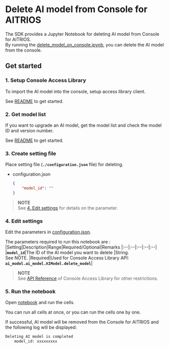 # Delete AI model from Console for AITRIOS
The SDK provides a Jupyter Notebook for deleting AI model from Console for AITRIOS. <br>
By running the [delete_model_on_console.ipynb](./delete_model_on_console.ipynb), you can delete the AI model from the console.

## Get started
### 1. Setup Console Access Library
To import the AI model into the console, setup access library client.

See [README](./../../../_common/set_up_console_client/README.md) to get started.

### 2. Get model list
If you want to upgrade an AI model, get the model list and check the model ID and version number.

See [README](./../get_model_list/README.md) to get started.

### 3. Create setting file
Place setting file (**`./configuration.json`** file) for deleting. 
- configuration.json
    ```json
	{
		"model_id": ""
	}
    ```
> **NOTE**<br>
> See [4. Edit settings](#4-edit-settings) for details on the parameter.

### 4. Edit settings
Edit the parameters in [configuration.json](./configuration.json).

The parameters required to run this notebook are :
|Setting|Description|Range|Required/Optional|Remarks
|:--|:--|:--|:--|:--|
|**`model_id`**|The ID of the AI model you want to delete |String. <br>See NOTE. |Required|Used for Console Access Library API:<br>**`ai_model.ai_model.AIModel.delete_model`**|

> **NOTE**<br>
> See [API Reference](https://developer.aitrios.sony-semicon.com/development-guides/reference/api-references/) of Console Access Library for other restrictions.

### 5. Run the notebook
Open [notebook](./delete_model_on_console.ipynb) and run the cells.

You can run all cells at once, or you can run the cells one by one.

If successful, AI model will be removed from the Console for AITRIOS and the following log will be displayed:
```bash
Deleting AI model is completed 
	model_id: xxxxxxxxx
```

